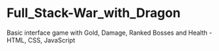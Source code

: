 # Full_Stack-War_with_Dragon
Basic interface game with Gold, Damage, Ranked Bosses and Health - HTML, CSS, JavaScript
